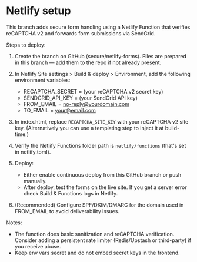 # Netlify setup

This branch adds secure form handling using a Netlify Function that verifies reCAPTCHA v2 and forwards form submissions via SendGrid.

Steps to deploy:

1. Create the branch on GitHub (secure/netlify-forms). Files are prepared in this branch — add them to the repo if not already present.
2. In Netlify Site settings > Build & deploy > Environment, add the following environment variables:
   - RECAPTCHA_SECRET = (your reCAPTCHA v2 secret key)
   - SENDGRID_API_KEY = (your SendGrid API key)
   - FROM_EMAIL = no-reply@yourdomain.com
   - TO_EMAIL = your@email.com

3. In index.html, replace `RECAPTCHA_SITE_KEY` with your reCAPTCHA v2 site key. (Alternatively you can use a templating step to inject it at build-time.)

4. Verify the Netlify Functions folder path is `netlify/functions` (that's set in netlify.toml).

5. Deploy:
   - Either enable continuous deploy from this GitHub branch or push manually.
   - After deploy, test the forms on the live site. If you get a server error check Build & Functions logs in Netlify.

6. (Recommended) Configure SPF/DKIM/DMARC for the domain used in FROM_EMAIL to avoid deliverability issues.

Notes:
- The function does basic sanitization and reCAPTCHA verification. Consider adding a persistent rate limiter (Redis/Upstash or third-party) if you receive abuse.
- Keep env vars secret and do not embed secret keys in the frontend.
